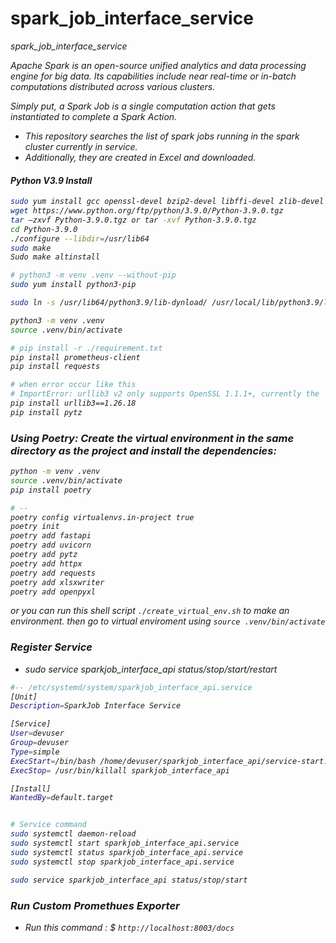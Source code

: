 # spark_job_interface_service
<i>spark_job_interface_service

Apache Spark is an open-source unified analytics and data processing engine for big data. Its capabilities include near real-time or in-batch computations distributed across various clusters. 

Simply put, a Spark Job is a single computation action that gets instantiated to complete a Spark Action.  

- This repository searches the list of spark jobs running in the spark cluster currently in service.
- Additionally, they are created in Excel and downloaded.


#### Python V3.9 Install
```bash
sudo yum install gcc openssl-devel bzip2-devel libffi-devel zlib-devel git 
wget https://www.python.org/ftp/python/3.9.0/Python-3.9.0.tgz 
tar –zxvf Python-3.9.0.tgz or tar -xvf Python-3.9.0.tgz 
cd Python-3.9.0 
./configure --libdir=/usr/lib64 
sudo make 
Sudo make altinstall 

# python3 -m venv .venv --without-pip
sudo yum install python3-pip

sudo ln -s /usr/lib64/python3.9/lib-dynload/ /usr/local/lib/python3.9/lib-dynload

python3 -m venv .venv
source .venv/bin/activate

# pip install -r ./requirement.txt
pip install prometheus-client
pip install requests

# when error occur like this
# ImportError: urllib3 v2 only supports OpenSSL 1.1.1+, currently the 'ssl' module is compiled with 'OpenSSL 1.0.2k-fips  26 Jan 2017'. See: https://github.com/urllib3/urllib3/issues/2168
pip install urllib3==1.26.18
pip install pytz
```


### Using Poetry: Create the virtual environment in the same directory as the project and install the dependencies:
```bash
python -m venv .venv
source .venv/bin/activate
pip install poetry

# --
poetry config virtualenvs.in-project true
poetry init
poetry add fastapi
poetry add uvicorn
poetry add pytz
poetry add httpx
poetry add requests
poetry add xlsxwriter
poetry add openpyxl
```
or you can run this shell script `./create_virtual_env.sh` to make an environment. then go to virtual enviroment using `source .venv/bin/activate`



### Register Service
- sudo service sparkjob_interface_api status/stop/start/restart
```bash
#-- /etc/systemd/system/sparkjob_interface_api.service
[Unit]
Description=SparkJob Interface Service

[Service]
User=devuser
Group=devuser
Type=simple
ExecStart=/bin/bash /home/devuser/sparkjob_interface_api/service-start.sh
ExecStop= /usr/bin/killall sparkjob_interface_api

[Install]
WantedBy=default.target


# Service command
sudo systemctl daemon-reload 
sudo systemctl start sparkjob_interface_api.service 
sudo systemctl status sparkjob_interface_api.service 
sudo systemctl stop sparkjob_interface_api.service 

sudo service sparkjob_interface_api status/stop/start
```



### Run Custom Promethues Exporter
- Run this command : $ `http://localhost:8003/docs`
